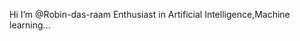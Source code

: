  Hi  I’m @Robin-das-raam
Enthusiast in Artificial Intelligence,Machine learning...

<!---
Robin-das-raam/Robin-das-raam is a ✨ special ✨ repository because its `README.md` (this file) appears on your GitHub profile.
You can click the Preview link to take a look at your changes.
--->
